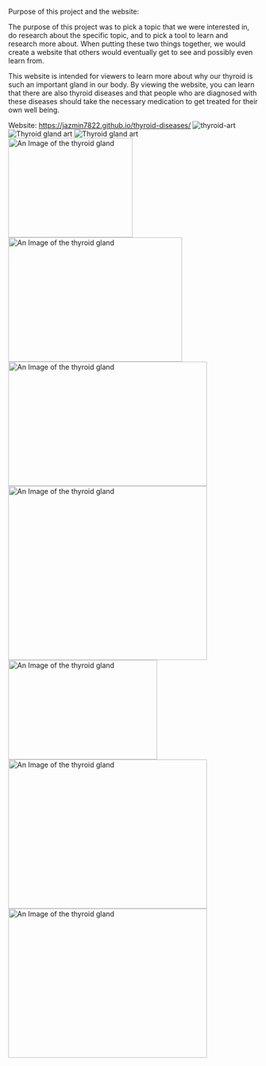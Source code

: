 
Purpose of this project and the website:

The purpose of this project was to pick a topic that we were interested in, do research about the specific topic, and to pick a tool to learn and research more about. When putting these two things together, we would create a website that others would eventually get to see and possibly even learn from.

This website is intended for viewers to learn more about why our thyroid is such an important gland in our body. By viewing the website, you can learn that there are also thyroid diseases and that people who are diagnosed with these diseases should take the necessary medication to get treated for their own well being.


Website: https://jazmin7822.github.io/thyroid-diseases/
![thyroid-art](img/portfolio/thyroid-art.jpg)
![Thyroid gland art](img/portfolio/thyroid-art.jpg)
![Thyroid gland art](https://media.istockphoto.com/vectors/icon-of-thyroid-structure-vector-id656591710?k=6&m=656591710&s=612x612&w=0&h=KxD2n7mxZGoGxJQAGg2GzaEXqnhZu9v48-hCNtu9PnA=)
<img src="../img/portfolio/thyroid-1.jpg" alt="An Image of the thyroid gland" width="250" height="200">
<img src="../img/portfolio/T3-and-T4.jpg" alt="An Image of the thyroid gland" width="350" height="250">
<img src="../img/portfolio/Hyperthyroidism.jpg" alt="An Image of the thyroid gland" width="400" height="250">
<img src="../img/portfolio/Hypothyroidism.png" alt="An Image of the thyroid gland" width="400" height="350">
<img src="../img/portfolio/graves'.jpg" alt="An Image of the thyroid gland" width="300" height="200">
<img src="../img/portfolio/goiters1.jpg" alt="An Image of the thyroid gland" width="400" height="300">
<img src="../img/portfolio/thyroid-cancer.jpg" alt="An Image of the thyroid gland" width="400" height="300">


